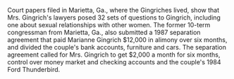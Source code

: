 Court papers filed in Marietta, Ga., where the Gingriches lived, show that Mrs. Gingrich's lawyers posed 32 sets of questions to Gingrich, including one about sexual relationships with other women.
The former 10-term congressman from Marietta, Ga., also submitted a 1987 separation agreement that paid Marianne Gingrich $12,000 in alimony over six months, and divided the couple's bank accounts, furniture and cars.
The separation agreement called for Mrs. Gingrich to get $2,000 a month for six months, control over money market and checking accounts and the couple's 1984 Ford Thunderbird.
